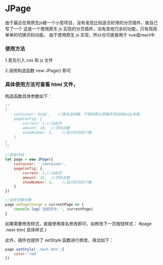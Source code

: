 # JPage

由于最近在用原生js做一个小型项目，没有发现比较适合好用的分页插件，故自己写了一个
这是一个使用原生 js 实现的分页插件，没有其他冗余的功能，只有简简单单的切换页码功能，
由于使用原生 js 实现，所以也可直接用于 vue或react中

### 使用方法
1.首先引入 css 和 js 文件 

2.调用构造函数 new JPage() 即可

### 具体使用方法可查看 html 文件，

构造函数具体参数如下：
```javascript
/*
{
    container:'body',   //类名选择器，不填则默认把插件添加到body末尾,
    pageConfig: {
        current: 1,//当前页
        amount: 10,  //页码总数
        showNumber: 3,    //显示的页码个数
    }
}
*/

//具体代码
let page = new JPage({
    container: '.container',
    pageConfig: {
        current: 1,//当前页
        amount: 15,  //页码总数
        showNumber: 3,    //显示的页码个数
    }
})

//监听页数切换
page.onPageChange = currentPage => {
    console.log('当前页为：', currentPage)
}

```

如果需要修改样式，直接使用类名修改即可，如修改下一页按钮样式：
#page .next-btn{ 具体样式 }

此外，插件也提供了 setStyle 函数进行修改，用法如下：
```js
page.setStyle('.next-btn',{
    color:'red'
})
```


